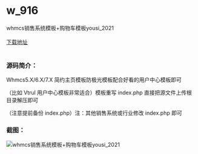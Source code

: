 # w_916
whmcs销售系统模板+购物车模板yousi_2021
<br/></br>
[下载地址](https://www.uuid2.com/916.html "下载地址")
<br/></br>
<h3>源码简介：</h3>
<p>Whmcs5.X/6.X/7.X 简约主页模板防极光模板配合好看的用户中心模板即可  <p>
<p>（比如 Vtrul 用户中心模板非常适合）模板重写 index.php 直接把源文件上传根目录解压即可  <p>
<p>（注意提前备份 index.php）注：其他销售系统或行业修改 index.php 即可<p>
<h3>截图：</h3>
<img src="https://www.uuid2.com/wp-content/uploads/img/202105/a88fbea112.png" alt="whmcs销售系统模板+购物车模板yousi_2021">
